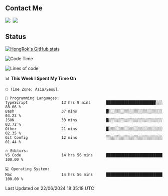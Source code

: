 ## Contact Me
<a href="https://instagram.com/_hongrok"><img src="https://img.shields.io/badge/Instagram-E4405F?style=for-the-badge&logo=Instagram&logoColor=white"/></a>&nbsp;
<img src="https://img.shields.io/badge/HongRok @hlog2e-5865F2?style=for-the-badge&logo=Discord&logoColor=white"/>&nbsp;

## Status

[![HongRok's GitHub stats](https://github-readme-stats.vercel.app/api?username=hlog2e&count_private=true)](https://github.com/anuraghazra/github-readme-stats)
<!--START_SECTION:waka-->
![Code Time](http://img.shields.io/badge/Code%20Time-662%20hrs%2013%20mins-blue)

![Lines of code](https://img.shields.io/badge/From%20Hello%20World%20I%27ve%20Written-518.4%20thousand%20lines%20of%20code-blue)

📊 **This Week I Spent My Time On** 

```text
🕑︎ Time Zone: Asia/Seoul

💬 Programming Languages: 
TypeScript               13 hrs 9 mins       ██████████████████████░░░   88.06 % 
Bash                     37 mins             █░░░░░░░░░░░░░░░░░░░░░░░░   04.23 % 
JSON                     33 mins             █░░░░░░░░░░░░░░░░░░░░░░░░   03.72 % 
Other                    21 mins             █░░░░░░░░░░░░░░░░░░░░░░░░   02.35 % 
Git Config               12 mins             ░░░░░░░░░░░░░░░░░░░░░░░░░   01.44 % 

🔥 Editors: 
VS Code                  14 hrs 56 mins      █████████████████████████   100.00 % 

💻 Operating System: 
Mac                      14 hrs 56 mins      █████████████████████████   100.00 % 
```


 Last Updated on 22/06/2024 18:35:18 UTC
<!--END_SECTION:waka-->

